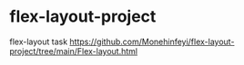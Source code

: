 # flex-layout-project
flex-layout task
https://github.com/Monehinfeyi/flex-layout-project/tree/main/Flex-layout.html
